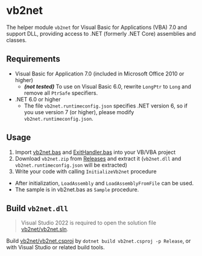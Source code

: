 # vb2net

The helper module `vb2net` for Visual Basic for Applications (VBA) 7.0 and support DLL, providing access to .NET (formerly .NET Core) assemblies and classes.

## Requirements

- Visual Basic for Application 7.0 (included in Microsoft Office 2010 or higher)
  - ***(not tested)*** To use on Visual Basic 6.0, rewrite `LongPtr` to `Long` and remove all `PtrSafe` specifiers.
- .NET 6.0 or higher
  - The file `vb2net.runtimeconfig.json` specifies .NET version 6, so if you use version 7 (or higher), please modify `vb2net.runtimeconfig.json`.

## Usage

1. Import [vb2net.bas](./vb2net.bas) and [ExitHandler.bas](./ExitHandler.bas) into your VB/VBA project
2. Download `vb2net.zip` from [Releases](https://github.com/jet2jet/vb2net/releases) and extract it (`vb2net.dll` and `vb2net.runtimeconfig.json` will be extracted)
3. Write your code with calling `InitializeVb2net` procedure
  - After initialization, `LoadAssembly` and `LoadAssemblyFromFile` can be used.
  - The sample is in vb2net.bas as `Sample` procedure.

## Build `vb2net.dll`

> Visual Studio 2022 is required to open the solution file [vb2net/vb2net.sln](./vb2net/vb2net.sln).

Build [vb2net/vb2net.csproj](./vb2net/vb2net.csproj) by `dotnet build vb2net.csproj -p Release`, or with Visual Studio or related build tools.
